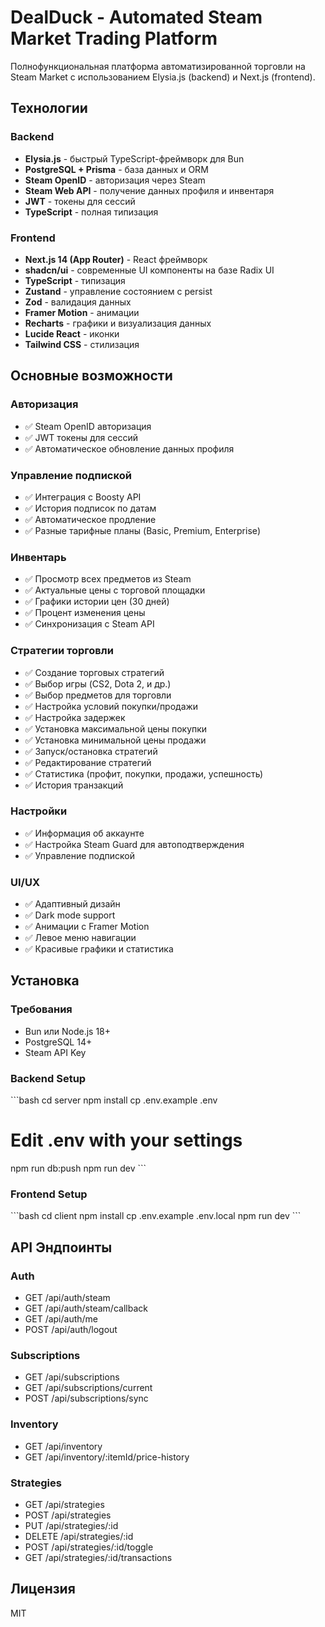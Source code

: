 # DealDuck - Automated Steam Market Trading Platform

Полнофункциональная платформа автоматизированной торговли на Steam Market с использованием Elysia.js (backend) и Next.js (frontend).

## Технологии

### Backend
- **Elysia.js** - быстрый TypeScript-фреймворк для Bun
- **PostgreSQL + Prisma** - база данных и ORM
- **Steam OpenID** - авторизация через Steam
- **Steam Web API** - получение данных профиля и инвентаря
- **JWT** - токены для сессий
- **TypeScript** - полная типизация

### Frontend
- **Next.js 14 (App Router)** - React фреймворк
- **shadcn/ui** - современные UI компоненты на базе Radix UI
- **TypeScript** - типизация
- **Zustand** - управление состоянием с persist
- **Zod** - валидация данных
- **Framer Motion** - анимации
- **Recharts** - графики и визуализация данных
- **Lucide React** - иконки
- **Tailwind CSS** - стилизация

## Основные возможности

### Авторизация
- ✅ Steam OpenID авторизация
- ✅ JWT токены для сессий
- ✅ Автоматическое обновление данных профиля

### Управление подпиской
- ✅ Интеграция с Boosty API
- ✅ История подписок по датам
- ✅ Автоматическое продление
- ✅ Разные тарифные планы (Basic, Premium, Enterprise)

### Инвентарь
- ✅ Просмотр всех предметов из Steam
- ✅ Актуальные цены с торговой площадки
- ✅ Графики истории цен (30 дней)
- ✅ Процент изменения цены
- ✅ Синхронизация с Steam API

### Стратегии торговли
- ✅ Создание торговых стратегий
- ✅ Выбор игры (CS2, Dota 2, и др.)
- ✅ Выбор предметов для торговли
- ✅ Настройка условий покупки/продажи
- ✅ Настройка задержек
- ✅ Установка максимальной цены покупки
- ✅ Установка минимальной цены продажи
- ✅ Запуск/остановка стратегий
- ✅ Редактирование стратегий
- ✅ Статистика (профит, покупки, продажи, успешность)
- ✅ История транзакций

### Настройки
- ✅ Информация об аккаунте
- ✅ Настройка Steam Guard для автоподтверждения
- ✅ Управление подпиской

### UI/UX
- ✅ Адаптивный дизайн
- ✅ Dark mode support
- ✅ Анимации с Framer Motion
- ✅ Левое меню навигации
- ✅ Красивые графики и статистика

## Установка

### Требования
- Bun или Node.js 18+
- PostgreSQL 14+
- Steam API Key

### Backend Setup
\`\`\`bash
cd server
npm install
cp .env.example .env
# Edit .env with your settings
npm run db:push
npm run dev
\`\`\`

### Frontend Setup
\`\`\`bash
cd client
npm install
cp .env.example .env.local
npm run dev
\`\`\`

## API Эндпоинты

### Auth
- GET /api/auth/steam
- GET /api/auth/steam/callback
- GET /api/auth/me
- POST /api/auth/logout

### Subscriptions
- GET /api/subscriptions
- GET /api/subscriptions/current
- POST /api/subscriptions/sync

### Inventory
- GET /api/inventory
- GET /api/inventory/:itemId/price-history

### Strategies
- GET /api/strategies
- POST /api/strategies
- PUT /api/strategies/:id
- DELETE /api/strategies/:id
- POST /api/strategies/:id/toggle
- GET /api/strategies/:id/transactions

## Лицензия

MIT
